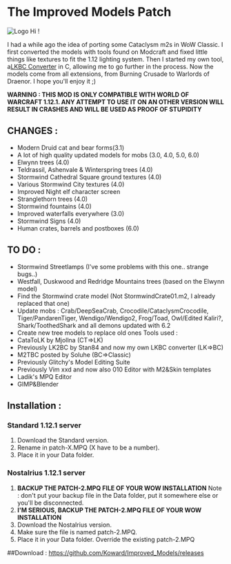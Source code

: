 # The Improved Models Patch

![Logo](http://b.thumbs.redditmedia.com/aetMRPVEDnE3u3qmEA3_n1pp9RsZJ84-u_C9uWBaW6E.png)
Hi !

I had a while ago the idea of porting some Cataclysm m2s in WoW Classic. I first converted the models with tools found on Modcraft and fixed little things like textures to fit the 1.12 lighting system. 
Then I started my own tool, a[LKBC Converter](http://github.com/Koward/LKBC_Converter) in C, allowing me to go further in the process.
Now the models come from all extensions, from Burning Crusade to Warlords of Draenor.
I hope you'll enjoy it ;)

**WARNING : THIS MOD IS ONLY COMPATIBLE WITH WORLD OF WARCRAFT 1.12.1. ANY ATTEMPT TO USE IT ON AN OTHER VERSION WILL RESULT IN CRASHES AND WILL BE USED AS PROOF OF STUPIDITY**

## CHANGES :
* Modern Druid cat and bear forms(3.1)
* A lot of high quality updated models for mobs (3.0, 4.0, 5.0, 6.0)
* Elwynn trees (4.0)
* Teldrassil, Ashenvale & Winterspring trees (4.0)
* Stormwind Cathedral Square ground textures (4.0)
* Various Stormwind City textures (4.0)
* Improved Night elf character screen
* Stranglethorn trees (4.0)
* Stormwind fountains (4.0)
* Improved waterfalls everywhere (3.0)
* Stormwind Signs (4.0)
* Human crates, barrels and postboxes (6.0)

## TO DO :
* Stormwind Streetlamps (I've some problems with this one.. strange bugs..)
* Westfall, Duskwood and Redridge Mountains trees (based on the Elwynn model)
* Find the Stormwind crate model (Not StormwindCrate01.m2, I already replaced that one)
* Update mobs : Crab/DeepSeaCrab, Crocodile/CataclysmCrocodile, Tiger/PandarenTiger, Wendigo/Wendigo2, Frog/Toad, Owl/Edited Kaliri?, Shark/ToothedShark and all demons updated with 6.2
* Create new tree models to replace old ones
Tools used :
* CataToLK by Mjollna (CT=>LK)
* Previously LK2BC by Stan84 and now my own LKBC converter (LK=>BC)
* M2TBC posted by Soluhe (BC=>Classic)
* Previously Glitchy's Model Editing Suite
* Previously Vim xxd and now also 010 Editor with M2&Skin templates
* Ladik's MPQ Editor
* GIMP&Blender

## Installation :
### Standard 1.12.1 server
1. Download the Standard version.
2. Rename in patch-X.MPQ (X have to be a number).
3. Place it in your Data folder.

### Nostalrius 1.12.1 server
1. **BACKUP THE PATCH-2.MPQ FILE OF YOUR WOW INSTALLATION**
Note : don't put your backup file in the Data folder, put it somewhere else or you'll be disconnected.
2. **I'M SERIOUS, BACKUP THE PATCH-2.MPQ FILE OF YOUR WOW INSTALLATION**
3. Download the Nostalrius version.
4. Make sure the file is named patch-2.MPQ.
5. Place it in your Data folder. Override the existing patch-2.MPQ

##Download :
https://github.com/Koward/Improved_Models/releases

